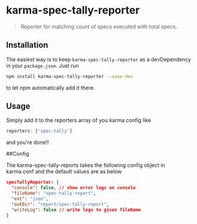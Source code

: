 # karma-spec-tally-reporter

> Reporter for matching count of specs executed with total specs.

## Installation

The easiest way is to keep `karma-spec-tally-reporter` as a devDependency in your `package.json`. Just run

```bash
npm install karma-spec-tally-reporter --save-dev
```

to let npm automatically add it there.

## Usage

Simply add it to the reporters array of you karma config like

```js
reporters: ['spec-tally']
```

and you're done!!

##Config

The karma-spec-tally-reports takes the following config object in karma.conf and the default values are as below

```json
specTallyReporter: {
  "console": false, // show error logs on console
  "fileName": "spec-tally-report",
  "ext": "json",
  "outDir": "report/spec-tally-report",
  "writeLog": false // write logs to given fileName
}
```
